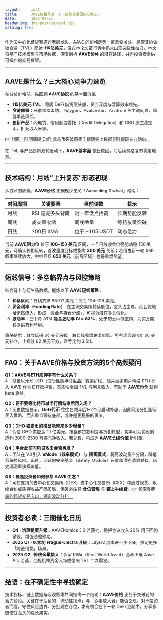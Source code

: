 ```yaml
---
layout:     post
title:      AAVE价格预测：下一站能否重回650美元？
date:       2025-09-05
header-img: img/post-bg-desk.jpg
catalog: true
---
```


作为去中心化借贷赛道的老牌龙头，AAVE 的价格走势一直备受关注。尽管其协议锁仓量（TVL）高达 **115亿美元**，但在本轮加密行情中仍未出现突破性拉升。本文将基于技术模型与市场数据，深度剖析 **AAVE价格** 的潜在路径，并为投资者提供可操作的交易框架。

---

## AAVE是什么？三大核心竞争力速览

在分析价格前，先回顾 **AAVE协议** 的基本面价值：

- **115亿美元 TVL**：稳居 DeFi 借贷层头部，资金深度与清算效率领先。  
- **多链部署**：已覆盖以太坊、Polygon、Avalanche、Arbitrum 等主流网络，降低单链风险。  
- **创新产品**：闪电贷、信用额度委托（Credit Delegation）和 GHO 原生稳定币，扩充收入来源。

👉 [想第一时间捕捉 DeFi 龙头币突破前夜？跟随链上数据实时跟踪主力动向。](https://okxdog.com/)

在 TVL 与产品创新双轮驱动下，**AAVE基本面** 依旧稳固，为后续价格复苏奠定地基。

---

## 技术结构：月线“上升复苏”形态初现

从技术图表看，**AAVE价格** 正展现少见的「Ascending Revival」结构：

| 时间周期 | 关键要素 | 当前读数 | 提示 |
|----------|-----------|-----------|-----------|
| 月线 | RSI 隐藏多头背离 | 近一年低点抬高 | 长期势能反转 |
| 周线 | 成交量收缩 | 周线地量 | 等待放量突破 |
| 日线 | 200日 SMA | 位于 ~105 USDT | 动态阻力 |

当前 **AAVE阻力位** 位于 **100–150 美元** 区间，一旦日线收盘价强势站稳 150 美元，可确认长期反转，首波量度目标或指向 **300 美元** 关前；若借由新一轮 DeFi 叙事继续放大，中继目标 **650 美元**（前高区域）也将重燃希望。

---

## 短线信号：多空临界点与风控策略

结合链上与衍生品数据，提炼以下 **AAVE短线策略**：

1. **价格区间**：日线支撑 88–92 美元；压力 104–108 美元。  
2. **资金利率（Funding Rate）**：在主流交易所持续低位，空头占主导，而巨鲸地址悄然流入，形成「资金与持仓分歧」，可视为潜在多头催化。  
3. **波动率**：三个月 ATM **隐含波动率 IV ≈ 63%**，处于历史中低区间，为买方期权提供有利环境。

策略提示：轻仓试探 96 美元突破，若日线收盘带上影线，可考虑回调 88–90 美元补仓，止损设 82 美元下方，盈亏比约 3.5:1。

---

## FAQ：关于AAVE价格与投资方法的5个高频疑问

**Q1：AAVE与ETH质押率有什么关系？**  
A：随着以太坊 LSD（流动性质押衍生品）赛道扩张，越来越多用户将把 ETH 存入 AAVE 作为杠杆抵押品，实质性增加 TVL 与利息收入，有助于 **AAVE币价** 获得 beta 收益。

**Q2：要不要等比特币减半行情结束后再入场？**  
A：历史数据显示，**DeFi代币** 往往在减半后1–2个月启动补涨，因此采用分批逢低买入策略、而非重仓等待底部，或许是更稳妥的做法。

**Q3：GHO 稳定币的推出能带来多少增量？**  
A：假设 GHO 供应达 10 亿美元，按当前贷款利差与折扣模型，每年可为协议创造约 2000–2500 万美元净收入，若兑现，将成为 **AAVE长线价值** 新引擎。

**Q4：平台此前闪电贷攻击会否再发？**  
A：团队在 V3 引入 **eMode（效率模式）** 与 **隔离模式**，将高波动资产分隔，降低系统性风险。此外，活跃的安全基金（Safety Module）已覆盖潜在清算缺口，历史漏洞重演概率低。

**Q5：普通投资者如何参与 AAVE 生态？**  
A：可在支持的去中心化交易所（DEX）或中心化交易所（CEX）中通过现货、永续合约或质押收益产品布局，但务必注意 **仓位管理** 与 **链上手续费**。👉 [领取零费率的现货交易入口，锁定波动红利。](https://okxdog.com/)

---

## 投资者必读：三期催化日历

- **Q4 · 治理提案升级**：AAVENomics 3.0 若获批，将把协议收入 20% 用于回购销毁，增强通缩预期。  
- **2025 Q1 · 以太坊 Prague-Electra 升级**：Layer2 成本进一步下降，推动更多「跨链借贷」场景。  
- **2025 Q2 · 传统金融接入**：多家 RWA（Real-World Asset）基金正与 Aave Arc 洽谈，合规机构资金入场或带来 TVL 二次爆发。

---

## 结语：在不确定性中寻找确定

技术指标、链上数据与宏观叙事共同指向一个结论：**AAVE价格** 正处于突破前的蓄力阶段。关键在于后续的「流动性拐点」与「叙事放大器」能否兑现。对于投资者而言，守住风险边界、分批建立仓位，才有机会在下一轮 DeFi 浪潮中，分享多链借贷龙头的成长果实。